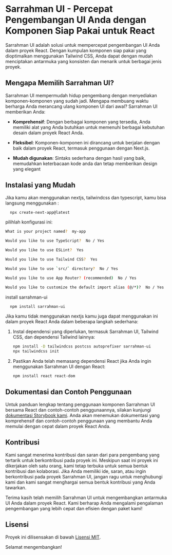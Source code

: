 # Sarrahman UI - Percepat Pengembangan UI Anda dengan Komponen Siap Pakai untuk React

Sarrahman UI adalah solusi untuk mempercepat pengembangan UI Anda dalam proyek React. Dengan kumpulan komponen siap pakai yang dioptimalkan menggunakan Tailwind CSS, Anda dapat dengan mudah menciptakan antarmuka yang konsisten dan menarik untuk berbagai jenis proyek.

## Mengapa Memilih Sarrahman UI?

Sarrahman UI mempermudah hidup pengembang dengan menyediakan komponen-komponen yang sudah jadi. Mengapa membuang waktu berharga Anda merancang ulang komponen UI dari awal? Sarrahman UI memberikan Anda:

- **Komprehensif**: Dengan berbagai komponen yang tersedia, Anda memiliki alat yang Anda butuhkan untuk memenuhi berbagai kebutuhan desain dalam proyek React Anda.

- **Fleksibel**: Komponen-komponen ini dirancang untuk berjalan dengan baik dalam proyek React, termasuk penggunaan dengan Next.js.

- **Mudah digunakan**: Sintaks sederhana dengan hasil yang baik, memudahkan keterbacaan kode anda dan tetap memberikan design yang elegant

## Instalasi yang Mudah

Jika kamu akan menggunakan nextjs, tailwindcss dan typescript, kamu bisa langsung menggunakan :

```bash
  npx create-next-app@latest
```

pilihlah konfigurasi ini:

```bash
What is your project named?  my-app

Would you like to use TypeScript?  No / Yes

Would you like to use ESLint?  Yes

Would you like to use Tailwind CSS?  Yes

Would you like to use `src/` directory?  No / Yes

Would you like to use App Router? (recommended)  No / Yes

Would you like to customize the default import alias (@/*)?  No / Yes
```

install sarrahman-ui

```bash
  npm install sarrahman-ui
```

Jika kamu tidak menggunakan nextjs kamu juga dapat menggunakan ini dalam proyek React Anda dalam beberapa langkah sederhana:

1. Instal dependensi yang diperlukan, termasuk Sarrahman UI, Tailwind CSS, dan dependensi Tailwind lainnya:

   ```bash
   npm install -D tailwindcss postcss autoprefixer sarrahman-ui
   npx tailwindcss init
   ```

2. Pastikan Anda telah memasang dependensi React jika Anda ingin menggunakan Sarrahman UI dengan React:

   ```bash
   npm install react react-dom
   ```

## Dokumentasi dan Contoh Penggunaan

Untuk panduan lengkap tentang penggunaan komponen Sarrahman UI bersama React dan contoh-contoh penggunaannya, silakan kunjungi [dokumentasi Storybook kami](https://sarrahman-ui.vercel.app). Anda akan menemukan dokumentasi yang komprehensif dan contoh-contoh penggunaan yang membantu Anda memulai dengan cepat dalam proyek React Anda.

## Kontribusi

Kami sangat menerima kontribusi dan saran dari para pengembang yang tertarik untuk berkontribusi pada proyek ini. Meskipun saat ini proyek ini dikerjakan oleh satu orang, kami tetap terbuka untuk semua bentuk kontribusi dan kolaborasi. Jika Anda memiliki ide, saran, atau ingin berkontribusi pada proyek Sarrahman UI, jangan ragu untuk menghubungi kami dan kami sangat menghargai semua bentuk kontribusi yang Anda tawarkan.

Terima kasih telah memilih Sarrahman UI untuk mengembangkan antarmuka UI Anda dalam proyek React. Kami berharap Anda mengalami pengalaman pengembangan yang lebih cepat dan efisien dengan paket kami!

## Lisensi

Proyek ini dilisensakan di bawah [Lisensi MIT](LICENSE).

Selamat mengembangkan!
